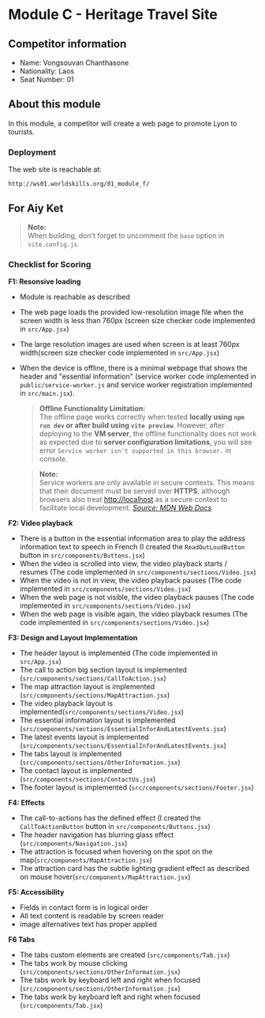 # Module C - Heritage Travel Site

## Competitor information

- Name: Vongsouvan Chanthasone
- Nationality: Laos
- Seat Number: 01

## About this module

In this module, a competitor will create a web page to promote Lyon to tourists.

### Deployment

The web site is reachable at:

```base
http://ws01.worldskills.org/01_module_f/
```

## For Aiy Ket

> **Note:**  
> When building, don't forget to uncomment the `base` option in `vite.config.js`.

### Checklist for Scoring

**F1: Resonsive loading**

- Module is reachable as described
- The web page loads the provided low-resolution image file when the screen width is less than 760px (screen size checker code implemented in `src/App.jsx`)
- The large resolution images are used when screen is at least 760px width(screen size checker code implemented in `src/App.jsx`)
- When the device is offline, there is a minimal webpage that shows the header and "essential information" (service worker code implemented in `public/service-worker.js` and service worker registration implemented in `src/main.jsx`).

  > **Offline Functionality Limitation:**  
  > The offline page works correctly when tested **locally using `npm run dev` or after build using `vite preview`**. However, after deploying to the **VM server**, the offline functionality does not work as expected due to **server configuration limitations**, you will see error `Service worker isn't supported in this browser.` in console.

  > **Note:**  
  > Service workers are only available in secure contexts. This means that their document must be served over **HTTPS**, although browsers also treat [http://localhost](http://localhost) as a secure context to facilitate local development. _[Source: MDN Web Docs](https://developer.mozilla.org/en-US/docs/Web/API/Service_Worker_API#service_worker_concepts_and_usage)_

**F2: Video playback**

- There is a button in the essential information area to play the address information text to speech in French (I created the `ReadOutLoudButton` button in `src/components/Buttons.jsx`)
- When the video is scrolled into view, the video playback starts / resumes (The code implemented in `src/components/sections/Video.jsx`)
- When the video is not in view, the video playback pauses (The code implemented in `src/components/sections/Video.jsx`)
- When the web page is not visible, the video playback pauses (The code implemented in `src/components/sections/Video.jsx`)
- When the web page is visible again, the video playback resumes (The code implemented in `src/components/sections/Video.jsx`)

**F3: Design and Layout Implementation**

- The header layout is implemented (The code implemented in `src/App.jsx`)
- The call to action big section layout is implemented (`src/components/sections/CallToAction.jsx`)
- The map attraction layout is implemented (`src/components/sections/MapAttraction.jsx`)
- The video playback layout is implemented(`src/components/sections/Video.jsx`)
- The essential information layout is implemented (`src/components/sections/EssentialInforAndLatestEvents.jsx`)
- The latest events layout is implemented (`src/components/sections/EssentialInforAndLatestEvents.jsx`)
- The tabs layout is implemented (`src/components/sections/OtherInformation.jsx`)
- The contact layout is implemented (`src/components/sections/ContactUs.jsx`)
- The footer layout is implemented (`src/components/sections/Footer.jsx`)

**F4: Effects**

- The call-to-actions has the defined effect (I created the `CallToActionButton` button in `src/components/Buttons.jsx`)
- The header navigation has blurring glass effect (`src/components/Navigation.jsx`)
- The attraction is focused when hovering on the spot on the map(`src/components/MapAttraction.jsx`)
- The attraction card has the subtle lighting gradient effect as described on mouse hover(`src/components/MapAttraction.jsx`)

**F5: Accessibility**

- Fields in contact form is in logical order
- All text content is readable by screen reader
- image alternatives text has proper applied

**F6 Tabs**

- The tabs custom elements are created (`src/components/Tab.jsx`)
- The tabs work by mouse clicking (`src/components/sections/OtherInformation.jsx`)
- The tabs work by keyboard left and right when focused (`src/components/sections/OtherInformation.jsx`)
- The tabs work by keyboard left and right when focused (`src/components/Tab.jsx`)
